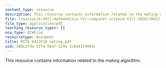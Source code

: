 ```yaml
---
content_type: resource
description: This resource contains information related to the mating algorithm.
file: /courses/6-042j-mathematics-for-computer-science-fall-2010/38dc2fda527a56a7529a1c6a4129093c_MIT6_042JF10_mating.pdf
file_type: application/pdf
learning_resource_types: []
ocw_type: OCWFile
resourcetype: Document
title: MIT6_042JF10_mating.pdf
uid: 38dc2fda-527a-56a7-529a-1c6a4129093c
---
```

This resource contains information related to the mating algorithm.

